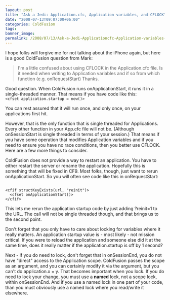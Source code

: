 ```yaml
---
layout: post
title: "Ask a Jedi: Application.cfc, Application variables, and CFLOCK"
date: "2008-07-13T09:07:00+06:00"
categories: ColdFusion 
tags: 
banner_image: 
permalink: /2008/07/13/Ask-a-Jedi-Applicationcfc-Application-variables-and-CFLOCK
---
```


I hope folks will forgive me for not talking about the iPhone again, but here is a good ColdFusion question from Mark:

<blockquote>
<p>
I'm a little confused about using CFLOCK in the Application.cfc file.  Is it needed when writing to Application variables and if so from which function (e.g.
onRequestStart)  Thanks.
</p>
</blockquote>
<!--more-->
Good question. When ColdFusion runs onApplicationStart, it runs it in a single-threaded manner. That means if you have code like this:

<code>
&lt;cfset application.startup = now()&gt;
</code>

You can rest assured that it will run once, and only once, on your applications first hit.

However, that is the only function that is single threaded for Applications. Every other function in your App.cfc file will not be. (Although onSessionStart is single threaded in terms of your session.) That means if you have some operation that modifies Application variables and if you need to ensure you have no race conditions, then you better use CFLOCK. Here are a few more things to consider.

ColdFusion does not provide a way to restart an application. You have to either restart the server or rename the application. Hopefully this is something that will be fixed in CF9. Most folks, though, just want to rerun onApplicationStart. So you will often see code like this in onRequestStart:

<code>
&lt;cfif structKeyExists(url, "reinit")&gt;
  &lt;cfset onApplicationStart()&gt;
&lt;/cfif&gt;
</code>

This lets me rerun the application startup code by just adding ?reinit=1 to the URL. The call will not be single threaded though, and that brings us to the second point.

Don't forget that you only have to care about locking for variables where it really matters. An application startup value is - most likely - not mission critical. If you were to reload the application and someone else did it at the same time, does it really matter if the application.startup is off by 1 second?

Next - if you do need to lock, don't forget that in onSessionEnd, you do not have "direct" access to the Application scope. ColdFusion passes the scope as an argument, and you can certainly modify it via the argument, but you can't do application.x = y. That becomes important when you lock. If you do need to lock your change, you must use a <b>named</b> lock, not a scope lock, within onSessionEnd. And if you use a named lock in one part of your code, than you must obviously use a named lock where you read/write it elsewhere.